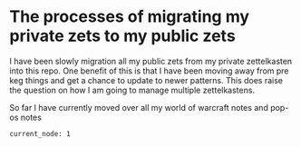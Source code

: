 # The processes of migrating my private zets to my public zets

I have been slowly migration all my public zets from my private zettelkasten
into this repo.  One benefit of this is that I have been moving away from pre
keg things and get a chance to update to newer patterns.  This does raise the
question on how I am going to manage multiple zettelkastens.  

So far I have currently moved over all my world of warcraft notes and pop-os
notes


    current_node: 1
